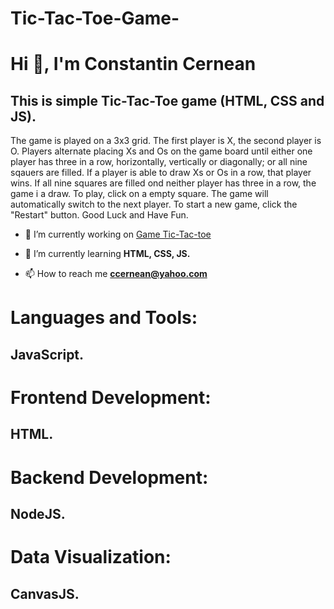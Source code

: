 # Tic-Tac-Toe-Game-

# Hi 👋, I'm Constantin Cernean
## This is simple Tic-Tac-Toe game (HTML, CSS and JS).
The game is played on a 3x3 grid. The first player is X, the second player is O.
Players alternate placing Xs and Os on the game board until either one player has three in a row, horizontally, vertically or diagonally; or all nine sqauers are filled. If a player is able to draw Xs or Os in a row, that player wins. If all nine squares are filled ond neither player has three in a row, the game i a draw. 
To play, click on a empty square. The game will automatically switch to the next player. To start a new game,
click the "Restart" button.
 Good Luck and Have Fun.

- 🔭 I’m currently working on [Game Tic-Tac-toe](https://cernean.github.io/Tic-Tac-Toe-Game-/)

- 🌱 I’m currently learning **HTML, CSS, JS.**

- 📫 How to reach me **ccernean@yahoo.com**

# Languages and Tools:
 ## JavaScript.
# Frontend Development:
 ## HTML.
 # Backend Development:
  ## NodeJS.
# Data Visualization:
 ## CanvasJS. 

   